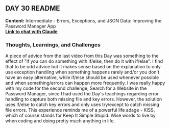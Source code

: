 ## DAY 30 README

**Content:** Intermediate - Errors, Exceptions, and JSON Data: Improving the Password Manager App\
[**Link to chat with Claude**](https://claude.ai/share/c0b66ff2-5bcd-4f44-9208-f0067eb85aa8)
<br>

### **Thoughts, Learnings, and Challenges**
A piece of advice from the last video from this Day was something to the effect of "if you can do something with if/else, then do it with if/else". I find that to be odd advice but it makes sense based on the explanation to only use exception handling when something happens rarely and/or you don't have an easy alternative, while if/else should be used whenever possible and when something/errors can happen more frequently. I was really happy with my code for the second challenge, Search for a Website in the Password Manager, since I had used the Day's teachings regarding error handling to capture both missing file and key errors. However, the solution uses if/else to catch key errors and only uses try/except to catch missing file errors. This experience reminds me of a powerful life adage - KISS, which of course stands for Keep It Simple Stupid. Wise words to live by when coding and doing pretty much anything in life.    